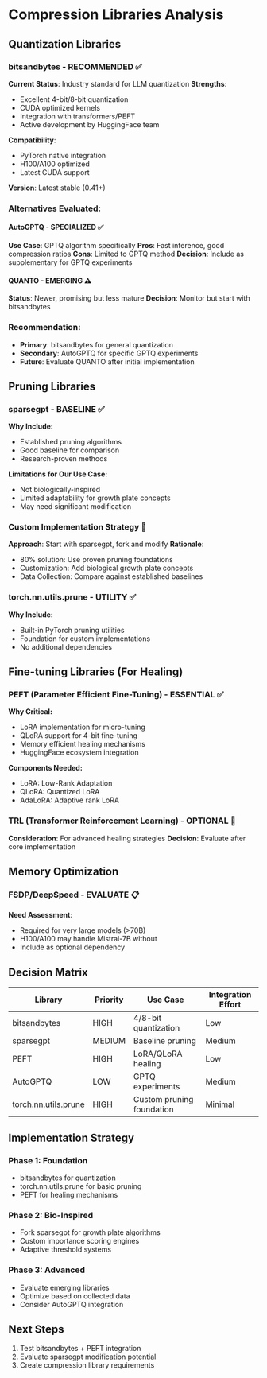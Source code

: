 # Compression Libraries Analysis

## Quantization Libraries

### bitsandbytes - RECOMMENDED ✅
**Current Status**: Industry standard for LLM quantization
**Strengths**:
- Excellent 4-bit/8-bit quantization
- CUDA optimized kernels
- Integration with transformers/PEFT
- Active development by HuggingFace team

**Compatibility**: 
- PyTorch native integration
- H100/A100 optimized
- Latest CUDA support

**Version**: Latest stable (0.41+)

### Alternatives Evaluated:

#### AutoGPTQ - SPECIALIZED ✅
**Use Case**: GPTQ algorithm specifically
**Pros**: Fast inference, good compression ratios
**Cons**: Limited to GPTQ method
**Decision**: Include as supplementary for GPTQ experiments

#### QUANTO - EMERGING ⚠️
**Status**: Newer, promising but less mature
**Decision**: Monitor but start with bitsandbytes

### Recommendation:
- **Primary**: bitsandbytes for general quantization
- **Secondary**: AutoGPTQ for specific GPTQ experiments
- **Future**: Evaluate QUANTO after initial implementation

## Pruning Libraries

### sparsegpt - BASELINE ✅
**Why Include:**
- Established pruning algorithms
- Good baseline for comparison
- Research-proven methods

**Limitations for Our Use Case:**
- Not biologically-inspired
- Limited adaptability for growth plate concepts
- May need significant modification

### Custom Implementation Strategy 🔬
**Approach**: Start with sparsegpt, fork and modify
**Rationale**:
- 80% solution: Use proven pruning foundations
- Customization: Add biological growth plate concepts
- Data Collection: Compare against established baselines

### torch.nn.utils.prune - UTILITY ✅
**Why Include:**
- Built-in PyTorch pruning utilities
- Foundation for custom implementations
- No additional dependencies

## Fine-tuning Libraries (For Healing)

### PEFT (Parameter Efficient Fine-Tuning) - ESSENTIAL ✅
**Why Critical:**
- LoRA implementation for micro-tuning
- QLoRA support for 4-bit fine-tuning
- Memory efficient healing mechanisms
- HuggingFace ecosystem integration

**Components Needed:**
- LoRA: Low-Rank Adaptation
- QLoRA: Quantized LoRA
- AdaLoRA: Adaptive rank LoRA

### TRL (Transformer Reinforcement Learning) - OPTIONAL 🤔
**Consideration**: For advanced healing strategies
**Decision**: Evaluate after core implementation

## Memory Optimization

### FSDP/DeepSpeed - EVALUATE 📋
**Need Assessment**: 
- Required for very large models (>70B)
- H100/A100 may handle Mistral-7B without
- Include as optional dependency

## Decision Matrix

| Library | Priority | Use Case | Integration Effort |
|---------|----------|----------|-------------------|
| bitsandbytes | HIGH | 4/8-bit quantization | Low |
| sparsegpt | MEDIUM | Baseline pruning | Medium |
| PEFT | HIGH | LoRA/QLoRA healing | Low |
| AutoGPTQ | LOW | GPTQ experiments | Medium |
| torch.nn.utils.prune | HIGH | Custom pruning foundation | Minimal |

## Implementation Strategy

### Phase 1: Foundation
- bitsandbytes for quantization
- torch.nn.utils.prune for basic pruning
- PEFT for healing mechanisms

### Phase 2: Bio-Inspired
- Fork sparsegpt for growth plate algorithms
- Custom importance scoring engines
- Adaptive threshold systems

### Phase 3: Advanced
- Evaluate emerging libraries
- Optimize based on collected data
- Consider AutoGPTQ integration

## Next Steps
1. Test bitsandbytes + PEFT integration
2. Evaluate sparsegpt modification potential
3. Create compression library requirements
